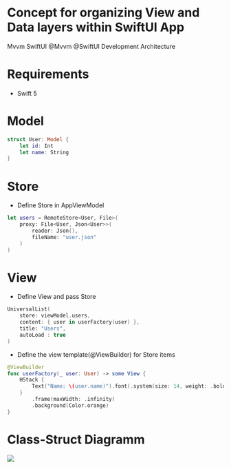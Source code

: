 # Concept for organizing View and Data layers within SwiftUI App
Mvvm SwiftUI @Mvvm @SwiftUI Development Architecture

# Requirements

* Swift 5

# Model

```Swift 
struct User: Model {    
    let id: Int    
    let name: String
}
```

# Store
* Define Store in AppViewModel
```Swift 
let users = RemoteStore<User, File>(
    proxy: File<User, Json<User>>(
        reader: Json(),
        fileName: "user.json"
    )
)
```

# View

* Define View and pass Store
```Swift 
UniversalList(
    store: viewModel.users,
    content: { user in userFactory(user) },
    title: "Users",
    autoLoad : true
)
```

* Define the view template(@ViewBuilder) for Store items
```Swift 
@ViewBuilder
func userFactory(_ user: User) -> some View {
    HStack {
        Text("Name: \(user.name)").font(.system(size: 14, weight: .bold))
    }
        .frame(maxWidth: .infinity)
        .background(Color.orange)
}
```


# Class-Struct Diagramm

<img src="https://github.com/The-Igor/SwiftUI-MVVM-Concept/blob/main/Resources/mvvm.png?raw=true">


